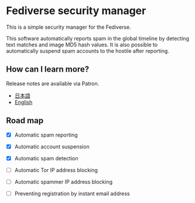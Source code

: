 # Fediverse security manager

This is a simple security manager for the Fediverse.

This software automatically reports spam in the global timeline by detecting text matches and image MD5 hash values. It is also possible to automatically suspend spam accounts to the hostile after reporting.

## How can I learn more?

Release notes are available via Patron.

* [日本語](https://www.patreon.com/posts/mastodon-nozi-98674490)
* [English](https://www.patreon.com/posts/created-spam-for-98757566)

## Road map

- [x] Automatic spam reporting
- [x] Automatic account suspension
- [x] Automatic spam detection
- [ ] Automatic Tor IP address blocking
- [ ] Automatic spammer IP address blocking
- [ ] Preventing registration by instant email address

